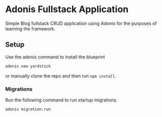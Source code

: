 # Adonis Fullstack Application

Simple Blog fullstack CRUD application using Adonis for the purposes of learning the framework.

## Setup

Use the adonis command to install the blueprint

```bash
adonis new yardstick
```

or manually clone the repo and then run `npm install`.


### Migrations

Run the following command to run startup migrations.

```js
adonis migration:run
```

